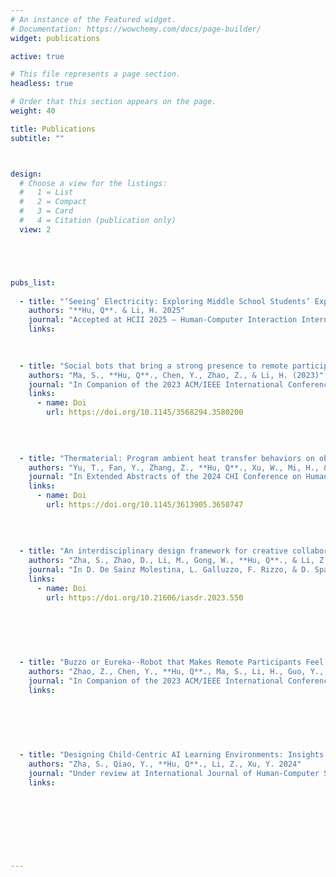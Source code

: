 ```yaml
---
# An instance of the Featured widget.
# Documentation: https://wowchemy.com/docs/page-builder/
widget: publications

active: true

# This file represents a page section.
headless: true

# Order that this section appears on the page.
weight: 40

title: Publications
subtitle: ""



design:
  # Choose a view for the listings:
  #   1 = List
  #   2 = Compact
  #   3 = Card
  #   4 = Citation (publication only)
  view: 2





pubs_list:
  
  - title: "‘Seeing’ Electricity: Exploring Middle School Students’ Experiences in a Kinect-based Sound Visualization Circuit Learning Game"
    authors: "**Hu, Q**. & Li, H. 2025"
    journal: "Accepted at HCII 2025 – Human-Computer Interaction International Conference, Late Breaking, Springer CCIS (to appear)."
    links:

  
  
  - title: "Social bots that bring a strong presence to remote participants in hybrid meetings"
    authors: "Ma, S., **Hu, Q**., Chen, Y., Zhao, Z., & Li, H. (2023)"
    journal: "In Companion of the 2023 ACM/IEEE International Conference on Human-Robot Interaction (HRI '23). Association for Computing Machinery, New York, NY, USA, 853–856"
    links:
      - name: Doi
        url: https://doi.org/10.1145/3568294.3580200

  
  
  
  - title: "Thermaterial: Program ambient heat transfer behaviors on objects through fluidic composites"
    authors: "Yu, T., Fan, Y., Zhang, Z., **Hu, Q**., Xu, W., Mi, H., & Mueller, S. (2024)"
    journal: "In Extended Abstracts of the 2024 CHI Conference on Human Factors in Computing Systems (CHI EA '24). Association for Computing Machinery, New York, NY, USA, 1–8"
    links:
      - name: Doi
        url: https://doi.org/10.1145/3613905.3650747
  
  
  
  
  - title: "An interdisciplinary design framework for creative collaboration"
    authors: "Zha, S., Zhao, D., Li, M., Gong, W., **Hu, Q**., & Li, Z. (2023)"
    journal: "In D. De Sainz Molestina, L. Galluzzo, F. Rizzo, & D. Spallazzo (Eds.), IASDR 2023: Life-Changing Design, 9-13 October, Milan, Italy"
    links:
      - name: Doi
        url: https://doi.org/10.21606/iasdr.2023.550

  
  
  
  
  
  - title: "Buzzo or Eureka--Robot that Makes Remote Participants Feel More Presence in Hybrid Discussions"
    authors: "Zhao, Z., Chen, Y., **Hu, Q**., Ma, S., Li, H., Guo, Y., & Mi, H. (2023, March)"
    journal: "In Companion of the 2023 ACM/IEEE International Conference on Human-Robot Interaction (pp. 323-327)"
    links: 

  
  
  
  
  
  - title: "Designing Child-Centric AI Learning Environments: Insights from LLM-Enhanced Creative Project-Based Learning"
    authors: "Zha, S., Qiao, Y., **Hu, Q**., Li, Z., Xu, Y. 2024"
    journal: "Under review at International Journal of Human-Computer Studies. arXiv:2403.16159"
    links:

   
  
  
  
  
  
  
---
```

